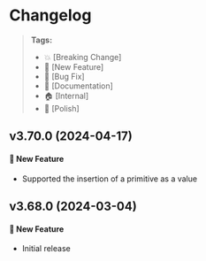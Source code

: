 Changelog
=========

> **Tags:**
> - :boom:       [Breaking Change]
> - :rocket:     [New Feature]
> - :bug:        [Bug Fix]
> - :memo:       [Documentation]
> - :house:      [Internal]
> - :nail_care:  [Polish]

## v3.70.0 (2024-04-17)

#### :rocket: New Feature

* Supported the insertion of a primitive as a value

## v3.68.0 (2024-03-04)

#### :rocket: New Feature

* Initial release
